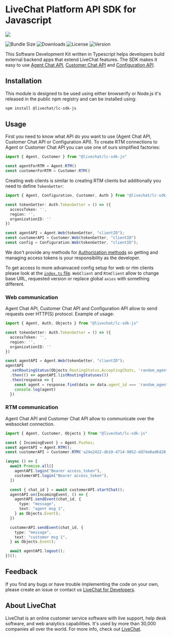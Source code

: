 # LiveChat Platform API SDK for Javascript

![](https://www.livechat.com/new-logo/livechat.7ac63e803eb8b626fc246823a2703d3335fed9b55c30df89dde74a336941f2a7.svg)

![Bundle Size](https://img.shields.io/bundlephobia/min/@livechat/lc-sdk-js?style=for-the-badge) ![Downloads](https://img.shields.io/npm/dy/@livechat/lc-sdk-js?style=for-the-badge) ![License](https://img.shields.io/github/license/livechat/lc-sdk-js?style=for-the-badge) ![Version](https://img.shields.io/npm/v/@livechat/lc-sdk-js?style=for-the-badge)

This Software Development Kit written in Typescript helps developers build external backend apps that 
extend LiveChat features. The SDK makes it easy to use [Agent Chat API](https://developers.livechat.com/docs/messaging/agent-chat-api), 
[Customer Chat API](https://developers.livechat.com/docs/messaging/customer-chat-api) and [Configuration API](https://developers.livechat.com/docs/management/configuration-api).

## Installation

This module is designed to be used using either browserify or Node.js it's released in the public npm registry and can be installed using:

```sh
npm install @livechat/lc-sdk-js
```

## Usage

First you need to know what API do you want to use (Agent Chat API, Customer Chat API or Configuration API). To create RTM connections to Agent or Customer Chat API you can use one of ours simplified factories:

```typescript
import { Agent, Customer } from "@livechat/lc-sdk-js"

const agentForRTM = Agent.RTM()
const customerForRTM = Customer.RTM()
```

Creating web clients is similar to creating RTM clients but additionally you need to define `TokenGetter`:

```typescript
import { Agent, Configuration, Customer, Auth } from "@livechat/lc-sdk-js"

const tokenGetter: Auth.TokenGetter = () => ({
  accessToken: '',
  region: '',
  organizationID: ''
})

const agentAPI = Agent.Web(tokenGetter, "clientID");
const customerAPI = Customer.Web(tokenGetter, "clientID")
const config = Configuration.Web(tokenGetter, "clientID");
```

We don't provide any methods for [Authorization methods](https://developers.livechat.com/docs/authorization/authorizing-api-calls) so getting and managing access tokens is your responsibility as the developer. 

To get access to more advanvaced config setup for web or rtm clients please look at the [`index.ts` file](https://github.com/livechat/lc-sdk-js/tree/master/src/index.ts). `WebClient` and `RtmClient` allow to change base URL, requested version or replace global `axios` with something different.

### Web communication

Agent Chat API, Customer Chat API and Configuration API allow to send requests over HTTP(S) protocol. Example of usage:

```typescript
import { Agent, Auth, Objects } from "@livechat/lc-sdk-js"

const tokenGetter: Auth.TokenGetter = () => ({
  accessToken: '',
  region: '',
  organizationID: ''
})

const agentAPI = Agent.Web(tokenGetter, "clientID");
agentAPI
  .setRoutingStatus(Objects.RoutingStatus.AcceptingChats, 'random_agent@livechat.com')
  .then(() => agentAPI.listRoutingStatuses())
  .then(response => {
    const agent = response.find(data => data.agent_id === 'random_agent@livechat.com')
    console.log(agent)
  })
```

### RTM communication

Agent Chat API and Customer Chat API allow to communicate over the websocket connection. 

```typescript
import { Agent, Customer, Objects } from "@livechat/lc-sdk-js"

const { IncomingEvent } = Agent.Pushes;
const agentAPI = Agent.RTM();
const customerAPI = Customer.RTM('a24e2422-db10-4714-9852-dd74e0ad6420');

(async () => {
  await Promise.all([
    agentAPI.login("Bearer access_token"),
    customerAPI.login("Bearer access_token"),
  ])

  const { chat_id } = await customerAPI.startChat();
  agentAPI.on(IncomingEvent, () => {
    agentAPI.sendEvent(chat_id, {
      type: "message",
      text: "agent msg 1",
    } as Objects.Event);
  })

  customerAPI.sendEvent(chat_id, {
    type: "message",
    text: "customer msg 1",
  } as Objects.Event);

  await agentAPI.logout();
})();
```

## Feedback

​If you find any bugs or have trouble implementing the code on your own, please create an issue or contact us [LiveChat for Developers](https://developers.livechatinc.com/).

## About LiveChat

LiveChat is an online customer service software with live support, help desk software, and web analytics capabilities. It's used by more than 30,000 companies all over the world. For more info, check out [LiveChat](https://livechat.com/).
